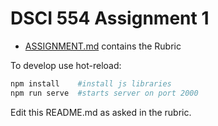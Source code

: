 # DSCI 554 Assignment 1

- [ASSIGNMENT.md](https://github.com/DSCI-554/a1-starter-20233/blob/main/ASSIGNMENT.md)
 contains the Rubric

To develop use hot-reload:

```bash
npm install    #install js libraries
npm run serve  #starts server on port 2000
```

Edit this README.md as asked in the rubric.
